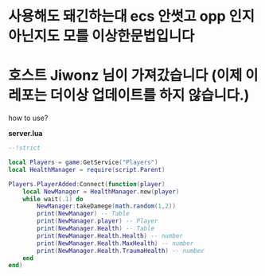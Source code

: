 # 사용해도 돼긴하는대 ecs 안썻고 opp 인지아닌지도 모를 이상한문법입니다
# 호스트 Jiwonz 님이 가져갔습니다 (이제 이 레포는 더이상 업데이트를 하지 않습니다.)


how to use?

**server.lua**
```lua
--!strict

local Players = game:GetService("Players")
local HealthManager = require(script.Parent)

Players.PlayerAdded:Connect(function(player)
    local NewManager = HealthManager.new(player)
    while wait(.1) do
        NewManager:takeDamege(math.random(1,2))
        print(NewManager) -- Table
        print(NewManager.player) -- Player
        print(NewManager.Health) -- Table
        print(NewManager.Health.Health) -- number
        print(NewManager.Health.MaxHealth) -- number
        print(NewManager.Health.TraumaHealth) -- number
    end
end)
```
